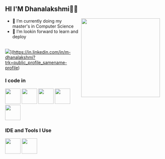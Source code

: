 ## HI I'M Dhanalakshmi👩‍💻

<img align="right" width="256" height="256" src="https://img.freepik.com/premium-photo/lofi-study-beats-focus-vibe-illustration_863013-147835.jpg"> 


- 🌱 I’m currently doing my master's in Computer Science
- 👯 I’m lookin forward to learn and deploy 

<br /> [<img src="https://img.shields.io/badge/LinkedIn-0077B5?style=for-the-badge&logo=linkedin&logoColor=white" />]([https://www.linkedin.com/in/mdhanalakshmi/)](https://in.linkedin.com/in/m-dhanalakshmi?trk=public_profile_samename-profile)


### I code in
<img height="50" width="50" src="https://img.icons8.com/color/48/000000/python.png" /> <img height="50" width="50" src="https://img.icons8.com/color/48/000000/html-5.png" /> <img height="50" width="50" src="https://img.icons8.com/color/48/000000/css3.png" /> 
<img height="50" width="50" src="https://img.icons8.com/color/48/000000/javascript.png"/>
<img height="50" width="50" src="https://img.icons8.com/color/48/000000/mysql-logo.png"/> 


### IDE and Tools I Use
<img height="50" width="50" src="https://img.icons8.com/color/48/000000/visual-studio-code-2019.png"/> <img height="50" width="50"  src="https://img.icons8.com/color/50/000000/git.png"/> 
